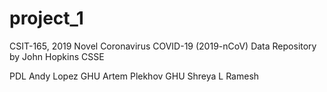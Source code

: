 # project_1
CSIT-165, 2019 Novel Coronavirus COVID-19 (2019-nCoV) Data Repository by John Hopkins CSSE

PDL Andy Lopez
GHU Artem Plekhov
GHU Shreya L Ramesh 
